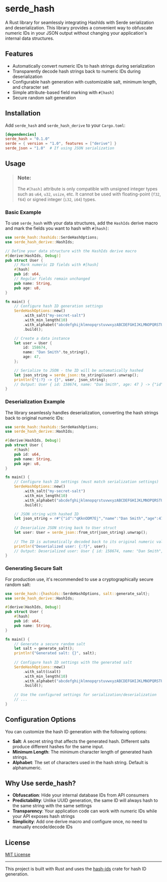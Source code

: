# serde_hash

A Rust library for seamlessly integrating HashIds with Serde serialization and deserialization. This library provides a convenient way to obfuscate numeric IDs in your JSON output without changing your application's internal data structures.

## Features

- Automatically convert numeric IDs to hash strings during serialization
- Transparently decode hash strings back to numeric IDs during deserialization
- Configurable hash generation with customizable salt, minimum length, and character set
- Simple attribute-based field marking with `#[hash]`
- Secure random salt generation

## Installation

Add `serde_hash` and `serde_hash_derive` to your `Cargo.toml`:

```toml
[dependencies]
serde_hash = "0.1.0"
serde = { version = "1.0", features = ["derive"] }
serde_json = "1.0"  # If using JSON serialization
```

## Usage

> ### Note:
> The `#[hash]` attribute is only compatible with unsigned integer types such as `u64`, `u32`, `usize`, etc. It cannot be used with floating-point (`f32`, `f64`) or signed integer (`i32`, `i64`) types.

### Basic Example

To use `serde_hash` with your data structures, add the `HashIds` derive macro and mark the fields you want to hash with `#[hash]`:

```rust
use serde_hash::hashids::SerdeHashOptions;
use serde_hash_derive::HashIds;

// Define your data structure with the HashIds derive macro
#[derive(HashIds, Debug)]
pub struct User {
    // Mark numeric ID fields with #[hash]
    #[hash]
    pub id: u64,
    // Regular fields remain unchanged
    pub name: String,
    pub age: u8,
}

fn main() {
    // Configure hash ID generation settings
    SerdeHashOptions::new()
        .with_salt("my-secret-salt")
        .with_min_length(10)
        .with_alphabet("abcdefghijklmnopqrstuvwxyzABCDEFGHIJKLMNOPQRSTUVWXYZ1234567890")
        .build();

    // Create a data instance
    let user = User {
        id: 158674,
        name: "Dan Smith".to_string(),
        age: 47,
    };

    // Serialize to JSON - the ID will be automatically hashed
    let json_string = serde_json::to_string(&user).unwrap();
    println!("{:?} -> {}", user, json_string);
    // Output: User { id: 158674, name: "Dan Smith", age: 47 } -> {"id":"qKknODM7Ej","name":"Dan Smith","age":47}
}
```

### Deserialization Example

The library seamlessly handles deserialization, converting the hash strings back to original numeric IDs:

```rust
use serde_hash::hashids::SerdeHashOptions;
use serde_hash_derive::HashIds;

#[derive(HashIds, Debug)]
pub struct User {
    #[hash]
    pub id: u64,
    pub name: String,
    pub age: u8,
}

fn main() {
    // Configure hash ID settings (must match serialization settings)
    SerdeHashOptions::new()
        .with_salt("my-secret-salt")
        .with_min_length(10)
        .with_alphabet("abcdefghijklmnopqrstuvwxyzABCDEFGHIJKLMNOPQRSTUVWXYZ1234567890")
        .build();

    // JSON string with hashed ID
    let json_string = r#"{"id":"qKknODM7Ej","name":"Dan Smith","age":47}"#;
    
    // Deserialize JSON string back to User struct
    let user: User = serde_json::from_str(json_string).unwrap();
    
    // The ID is automatically decoded back to its original numeric value
    println!("Deserialized user: {:?}", user);
    // Output: Deserialized user: User { id: 158674, name: "Dan Smith", age: 47 }
}
```

### Generating Secure Salt

For production use, it's recommended to use a cryptographically secure random salt:

```rust
use serde_hash::{hashids::SerdeHashOptions, salt::generate_salt};
use serde_hash_derive::HashIds;

#[derive(HashIds, Debug)]
pub struct User {
    #[hash]
    pub id: u64,
    pub name: String,
}

fn main() {
    // Generate a secure random salt
    let salt = generate_salt();
    println!("Generated salt: {}", salt);
    
    // Configure hash ID settings with the generated salt
    SerdeHashOptions::new()
        .with_salt(&salt)
        .with_min_length(10)
        .with_alphabet("abcdefghijklmnopqrstuvwxyzABCDEFGHIJKLMNOPQRSTUVWXYZ1234567890")
        .build();
        
    // Use the configured settings for serialization/deserialization
    // ...
}
```

## Configuration Options

You can customize the hash ID generation with the following options:

- **Salt**: A secret string that affects the generated hash. Different salts produce different hashes for the same input.
- **Minimum Length**: The minimum character length of generated hash strings.
- **Alphabet**: The set of characters used in the hash string. Default is alphanumeric.

## Why Use serde_hash?

- **Obfuscation**: Hide your internal database IDs from API consumers
- **Predictability**: Unlike UUID generation, the same ID will always hash to the same string with the same settings
- **Transparency**: Your application code can work with numeric IDs while your API exposes hash strings
- **Simplicity**: Add one derive macro and configure once, no need to manually encode/decode IDs

## License

[MIT License](LICENSE)

---

This project is built with Rust and uses the [hash-ids](https://crates.io/crates/hash-ids) crate for hash ID generation.